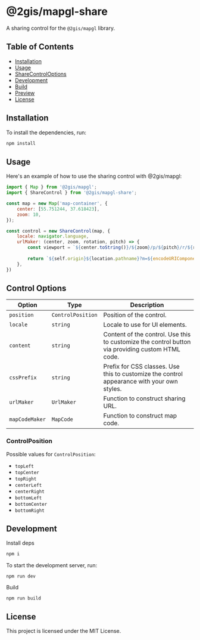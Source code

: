 # @2gis/mapgl-share

A sharing control for the `@2gis/mapgl` library.

## Table of Contents

- [Installation](#installation)
- [Usage](#usage)
- [ShareControlOptions](#sharecontroloptions)
- [Development](#development)
- [Build](#build)
- [Preview](#preview)
- [License](#license)

## Installation

To install the dependencies, run:

```bash
npm install
```

## Usage

Here's an example of how to use the sharing control with @2gis/mapgl:

```js
import { Map } from '@2gis/mapgl';
import { ShareControl } from '@2gis/mapgl-share';

const map = new Map('map-container', {
    center: [55.751244, 37.618423],
    zoom: 10,
});

const control = new ShareControl(map, {
    locale: navigator.language,
    urlMaker: (center, zoom, rotation, pitch) => {
        const viewport = `${center.toString()}/${zoom}/p/${pitch}/r/${rotation}`;
 
        return `${self.origin}${location.pathname}?m=${encodeURIComponent(viewport)}`;
    },
})

```


## Control Options

| Option       | Type       | Description                                                                                   |
|--------------|------------|-----------------------------------------------------------------------------------------------|
| `position` | `ControlPosition` | Position of the control. |
| `locale`     | `string`   | Locale to use for UI elements.                                                                |
| `content`    | `string`   | Content of the control. Use this to customize the control button via providing custom HTML code. |
| `cssPrefix`  | `string`   | Prefix for CSS classes. Use this to customize the control appearance with your own styles.    |
| `urlMaker`   | `UrlMaker` | Function to construct sharing URL.                                                            |
| `mapCodeMaker` | `MapCode` | Function to construct map code.                                                               |

### ControlPosition

Possible values for `ControlPosition`:

- `topLeft`
- `topCenter`
- `topRight`
- `centerLeft`
- `centerRight`
- `bottomLeft`
- `bottomCenter`
- `bottomRight`

## Development

Install deps

```bash
npm i
```

To start the development server, run:

```
npm run dev
```

Build

```
npm run build
```

## License

This project is licensed under the MIT License.